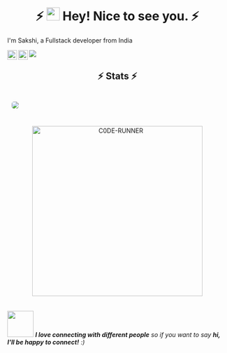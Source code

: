 <h1 align="center"> ⚡ <img src="https://emojis.slackmojis.com/emojis/images/1531849430/4246/blob-sunglasses.gif?1531849430" width="30"/> Hey! Nice to see you. ⚡ </h1>

<p> I'm Sakshi, a Fullstack developer from India </p>
<a href="https://twitter.com/SakshiT_">
  <img align="left" alt="Sakshi Thakur | Twitter" width="22px" src="https://raw.githubusercontent.com/peterthehan/peterthehan/master/assets/twitter.svg" />
</a>
<a href="https://www.linkedin.com/in/sakshi-thakur07/">
  <img align="left" alt="Sakshi's LinkedIN" width="22px" src="https://raw.githubusercontent.com/peterthehan/peterthehan/master/assets/linkedin.svg" />
</a>

![](https://visitor-badge.glitch.me/badge?page_id=C0DE-RUNNER.C0DE-RUNNER)

<!-- - 🔭 I’m currently working on ...
- 🌱 I’m currently learning **MERN Stack**
- 👯 I’m looking to collaborate on ...
- 🤔 I’m looking for help with ...
- 💬 Ask me about ...
- 📫 How to reach me: ...
- 😄 Pronouns: ...
- ⚡ Fun fact: ...

 -->
 
<h2 align="center">⚡ Stats ⚡</h2>

<div style="padding: 20px 10px;">
<img style="border-radius: 5px;" src="https://activity-graph.herokuapp.com/graph?username=C0DE-RUNNER&theme=react-dark&bg_color=20232a&hide_border=true">
</div>

<div align="center" style="padding: 20px 10px">
<img align="center" width=390 src="http://github-readme-streak-stats.herokuapp.com?user=C0DE-RUNNER&theme=react&border=61dafb&hide_border=true" alt="C0DE-RUNNER">
</div>

<img src="https://media.giphy.com/media/LnQjpWaON8nhr21vNW/giphy.gif" width="60"> <em><b>I love connecting with different people</b> so if you want to say <b>hi, I'll be happy to connect!</b> :)</em>

